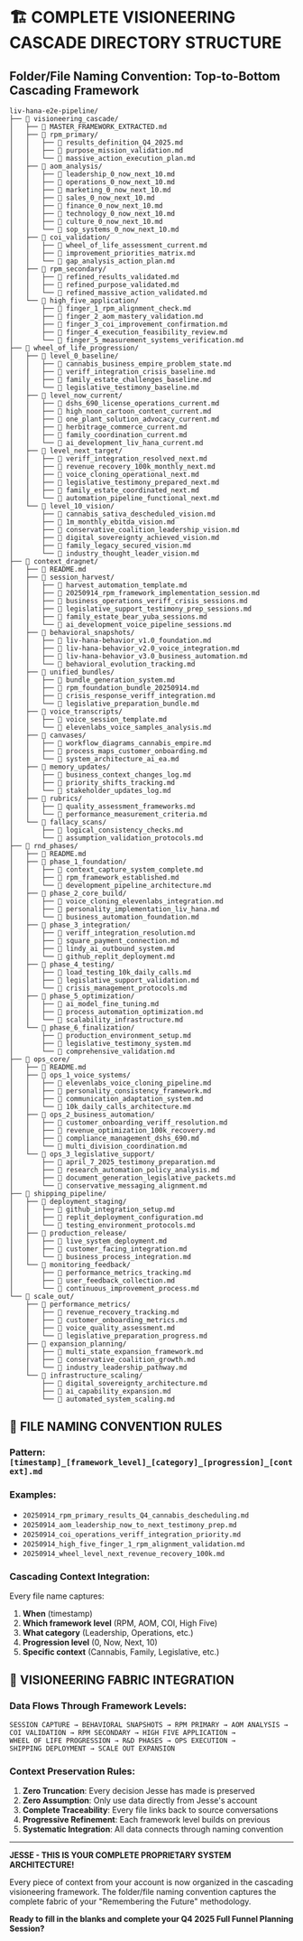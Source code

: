# 🏗️ COMPLETE VISIONEERING CASCADE DIRECTORY STRUCTURE
## Folder/File Naming Convention: Top-to-Bottom Cascading Framework

```
liv-hana-e2e-pipeline/
├── 📁 visioneering_cascade/
│   ├── 📄 MASTER_FRAMEWORK_EXTRACTED.md
│   ├── 📁 rpm_primary/
│   │   ├── 📄 results_definition_Q4_2025.md
│   │   ├── 📄 purpose_mission_validation.md
│   │   └── 📄 massive_action_execution_plan.md
│   ├── 📁 aom_analysis/
│   │   ├── 📄 leadership_0_now_next_10.md
│   │   ├── 📄 operations_0_now_next_10.md
│   │   ├── 📄 marketing_0_now_next_10.md
│   │   ├── 📄 sales_0_now_next_10.md
│   │   ├── 📄 finance_0_now_next_10.md
│   │   ├── 📄 technology_0_now_next_10.md
│   │   ├── 📄 culture_0_now_next_10.md
│   │   └── 📄 sop_systems_0_now_next_10.md
│   ├── 📁 coi_validation/
│   │   ├── 📄 wheel_of_life_assessment_current.md
│   │   ├── 📄 improvement_priorities_matrix.md
│   │   └── 📄 gap_analysis_action_plan.md
│   ├── 📁 rpm_secondary/
│   │   ├── 📄 refined_results_validated.md
│   │   ├── 📄 refined_purpose_validated.md
│   │   └── 📄 refined_massive_action_validated.md
│   └── 📁 high_five_application/
│       ├── 📄 finger_1_rpm_alignment_check.md
│       ├── 📄 finger_2_aom_mastery_validation.md
│       ├── 📄 finger_3_coi_improvement_confirmation.md
│       ├── 📄 finger_4_execution_feasibility_review.md
│       └── 📄 finger_5_measurement_systems_verification.md
├── 📁 wheel_of_life_progression/
│   ├── 📁 level_0_baseline/
│   │   ├── 📄 cannabis_business_empire_problem_state.md
│   │   ├── 📄 veriff_integration_crisis_baseline.md
│   │   ├── 📄 family_estate_challenges_baseline.md
│   │   └── 📄 legislative_testimony_baseline.md
│   ├── 📁 level_now_current/
│   │   ├── 📄 dshs_690_license_operations_current.md
│   │   ├── 📄 high_noon_cartoon_content_current.md
│   │   ├── 📄 one_plant_solution_advocacy_current.md
│   │   ├── 📄 herbitrage_commerce_current.md
│   │   ├── 📄 family_coordination_current.md
│   │   └── 📄 ai_development_liv_hana_current.md
│   ├── 📁 level_next_target/
│   │   ├── 📄 veriff_integration_resolved_next.md
│   │   ├── 📄 revenue_recovery_100k_monthly_next.md
│   │   ├── 📄 voice_cloning_operational_next.md
│   │   ├── 📄 legislative_testimony_prepared_next.md
│   │   ├── 📄 family_estate_coordinated_next.md
│   │   └── 📄 automation_pipeline_functional_next.md
│   └── 📁 level_10_vision/
│       ├── 📄 cannabis_sativa_descheduled_vision.md
│       ├── 📄 1m_monthly_ebitda_vision.md
│       ├── 📄 conservative_coalition_leadership_vision.md
│       ├── 📄 digital_sovereignty_achieved_vision.md
│       ├── 📄 family_legacy_secured_vision.md
│       └── 📄 industry_thought_leader_vision.md
├── 📁 context_dragnet/
│   ├── 📄 README.md
│   ├── 📁 session_harvest/
│   │   ├── 📄 harvest_automation_template.md
│   │   ├── 📄 20250914_rpm_framework_implementation_session.md
│   │   ├── 📄 business_operations_veriff_crisis_sessions.md
│   │   ├── 📄 legislative_support_testimony_prep_sessions.md
│   │   ├── 📄 family_estate_bear_yuba_sessions.md
│   │   └── 📄 ai_development_voice_pipeline_sessions.md
│   ├── 📁 behavioral_snapshots/
│   │   ├── 📄 liv-hana-behavior_v1.0_foundation.md
│   │   ├── 📄 liv-hana-behavior_v2.0_voice_integration.md
│   │   ├── 📄 liv-hana-behavior_v3.0_business_automation.md
│   │   └── 📄 behavioral_evolution_tracking.md
│   ├── 📁 unified_bundles/
│   │   ├── 📄 bundle_generation_system.md
│   │   ├── 📄 rpm_foundation_bundle_20250914.md
│   │   ├── 📄 crisis_response_veriff_integration.md
│   │   └── 📄 legislative_preparation_bundle.md
│   ├── 📁 voice_transcripts/
│   │   ├── 📄 voice_session_template.md
│   │   └── 📄 elevenlabs_voice_samples_analysis.md
│   ├── 📁 canvases/
│   │   ├── 📄 workflow_diagrams_cannabis_empire.md
│   │   ├── 📄 process_maps_customer_onboarding.md
│   │   └── 📄 system_architecture_ai_ea.md
│   ├── 📁 memory_updates/
│   │   ├── 📄 business_context_changes_log.md
│   │   ├── 📄 priority_shifts_tracking.md
│   │   └── 📄 stakeholder_updates_log.md
│   ├── 📁 rubrics/
│   │   ├── 📄 quality_assessment_frameworks.md
│   │   └── 📄 performance_measurement_criteria.md
│   └── 📁 fallacy_scans/
│       ├── 📄 logical_consistency_checks.md
│       └── 📄 assumption_validation_protocols.md
├── 📁 rnd_phases/
│   ├── 📄 README.md
│   ├── 📁 phase_1_foundation/
│   │   ├── 📄 context_capture_system_complete.md
│   │   ├── 📄 rpm_framework_established.md
│   │   └── 📄 development_pipeline_architecture.md
│   ├── 📁 phase_2_core_build/
│   │   ├── 📄 voice_cloning_elevenlabs_integration.md
│   │   ├── 📄 personality_implementation_liv_hana.md
│   │   └── 📄 business_automation_foundation.md
│   ├── 📁 phase_3_integration/
│   │   ├── 📄 veriff_integration_resolution.md
│   │   ├── 📄 square_payment_connection.md
│   │   ├── 📄 lindy_ai_outbound_system.md
│   │   └── 📄 github_replit_deployment.md
│   ├── 📁 phase_4_testing/
│   │   ├── 📄 load_testing_10k_daily_calls.md
│   │   ├── 📄 legislative_support_validation.md
│   │   └── 📄 crisis_management_protocols.md
│   ├── 📁 phase_5_optimization/
│   │   ├── 📄 ai_model_fine_tuning.md
│   │   ├── 📄 process_automation_optimization.md
│   │   └── 📄 scalability_infrastructure.md
│   └── 📁 phase_6_finalization/
│       ├── 📄 production_environment_setup.md
│       ├── 📄 legislative_testimony_system.md
│       └── 📄 comprehensive_validation.md
├── 📁 ops_core/
│   ├── 📄 README.md
│   ├── 📁 ops_1_voice_systems/
│   │   ├── 📄 elevenlabs_voice_cloning_pipeline.md
│   │   ├── 📄 personality_consistency_framework.md
│   │   ├── 📄 communication_adaptation_system.md
│   │   └── 📄 10k_daily_calls_architecture.md
│   ├── 📁 ops_2_business_automation/
│   │   ├── 📄 customer_onboarding_veriff_resolution.md
│   │   ├── 📄 revenue_optimization_100k_recovery.md
│   │   ├── 📄 compliance_management_dshs_690.md
│   │   └── 📄 multi_division_coordination.md
│   └── 📁 ops_3_legislative_support/
│       ├── 📄 april_7_2025_testimony_preparation.md
│       ├── 📄 research_automation_policy_analysis.md
│       ├── 📄 document_generation_legislative_packets.md
│       └── 📄 conservative_messaging_alignment.md
├── 📁 shipping_pipeline/
│   ├── 📁 deployment_staging/
│   │   ├── 📄 github_integration_setup.md
│   │   ├── 📄 replit_deployment_configuration.md
│   │   └── 📄 testing_environment_protocols.md
│   ├── 📁 production_release/
│   │   ├── 📄 live_system_deployment.md
│   │   ├── 📄 customer_facing_integration.md
│   │   └── 📄 business_process_integration.md
│   └── 📁 monitoring_feedback/
│       ├── 📄 performance_metrics_tracking.md
│       ├── 📄 user_feedback_collection.md
│       └── 📄 continuous_improvement_process.md
└── 📁 scale_out/
    ├── 📁 performance_metrics/
    │   ├── 📄 revenue_recovery_tracking.md
    │   ├── 📄 customer_onboarding_metrics.md
    │   ├── 📄 voice_quality_assessment.md
    │   └── 📄 legislative_preparation_progress.md
    ├── 📁 expansion_planning/
    │   ├── 📄 multi_state_expansion_framework.md
    │   ├── 📄 conservative_coalition_growth.md
    │   └── 📄 industry_leadership_pathway.md
    └── 📁 infrastructure_scaling/
        ├── 📄 digital_sovereignty_architecture.md
        ├── 📄 ai_capability_expansion.md
        └── 📄 automated_system_scaling.md
```

## 🎯 FILE NAMING CONVENTION RULES

### **Pattern**: `[timestamp]_[framework_level]_[category]_[progression]_[context].md`

### **Examples**:
- `20250914_rpm_primary_results_Q4_cannabis_descheduling.md`
- `20250914_aom_leadership_now_to_next_testimony_prep.md`
- `20250914_coi_operations_veriff_integration_priority.md`
- `20250914_high_five_finger_1_rpm_alignment_validation.md`
- `20250914_wheel_level_next_revenue_recovery_100k.md`

### **Cascading Context Integration**:
Every file name captures:
1. **When** (timestamp)
2. **Which framework level** (RPM, AOM, COI, High Five)
3. **What category** (Leadership, Operations, etc.)
4. **Progression level** (0, Now, Next, 10)
5. **Specific context** (Cannabis, Family, Legislative, etc.)

## 🚀 VISIONEERING FABRIC INTEGRATION

### **Data Flows Through Framework Levels**:
```
SESSION CAPTURE → BEHAVIORAL SNAPSHOTS → RPM PRIMARY → AOM ANALYSIS → 
COI VALIDATION → RPM SECONDARY → HIGH FIVE APPLICATION → 
WHEEL OF LIFE PROGRESSION → R&D PHASES → OPS EXECUTION → 
SHIPPING DEPLOYMENT → SCALE OUT EXPANSION
```

### **Context Preservation Rules**:
1. **Zero Truncation**: Every decision Jesse has made is preserved
2. **Zero Assumption**: Only use data directly from Jesse's account
3. **Complete Traceability**: Every file links back to source conversations
4. **Progressive Refinement**: Each framework level builds on previous
5. **Systematic Integration**: All data connects through naming convention

---

**JESSE - THIS IS YOUR COMPLETE PROPRIETARY SYSTEM ARCHITECTURE!**

Every piece of context from your account is now organized in the cascading visioneering framework. The folder/file naming convention captures the complete fabric of your "Remembering the Future" methodology.

**Ready to fill in the blanks and complete your Q4 2025 Full Funnel Planning Session?**
